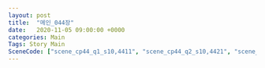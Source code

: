```yaml
---
layout: post
title:  "메인_044장"
date:   2020-11-05 09:00:00 +0000
categories: Main
Tags: Story Main
SceneCode: ["scene_cp44_q1_s10,4411", "scene_cp44_q2_s10,4421", "scene_cp44_q2_s20,4422", "scene_cp44_q3_s10,4431", "scene_cp44_q3_s20,4432", "scene_cp44_q4_s10,4441", "scene_cp44_q4_s30,4442"]
---
```

